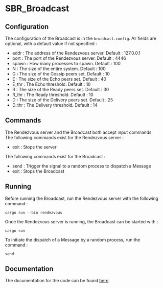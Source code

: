 # SBR_Broadcast

## Configuration

The configuration of the Broadcast is in the `broadcast.config`. All fields are optional, with a default value if not specified :

* addr : The address of the Rendezvous server. Default : 127.0.0.1
* port : The port of the Rendezvous server. Default : 4446
* spawn : How many processes to spawn. Default : 100
* N : The size of the entire system. Default : 100
* G : The size of the Gossip peers set. Default : 10
* E : The size of the Echo peers set. Default : 40
* E_thr : The Echo threshold. Default : 10
* R : The size of the Ready peers set. Default : 30
* R_thr : The Ready threshold. Default : 10
* D : The size of the Delivery peers set. Default : 25
* D_thr : The Delivery threshold. Default : 14

## Commands

The Rendezvous server and the Broadcast both accept input commands. The following commands exist for the Rendezvous server :

* exit : Stops the server

The following commands exist for the Broadcast :

* send : Trigger the signal to a random process to dispatch a Message
* exit : Stops the Broadcast

## Running

Before running the Broadcast, run the Rendezvous server with the following command :

```
cargo run --bin rendezvous
```

Once the Rendezvous server is running, the Broadcast can be started with :

```
cargo run
```

To initiate the dispatch of a Message by a random process, run the command :

```
send
```

## Documentation

The documentation for the code can be found [here](https://ljoss17.github.io/SBR_Broadcast/sbr_broadcast/).
